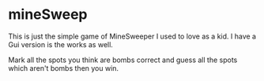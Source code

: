 # mineSweep

This is just the simple game of MineSweeper I used to love as a kid. 
I have a Gui version is the works as well. 

Mark all the spots you think are bombs correct and guess all the spots which aren't bombs 
then you win. 
